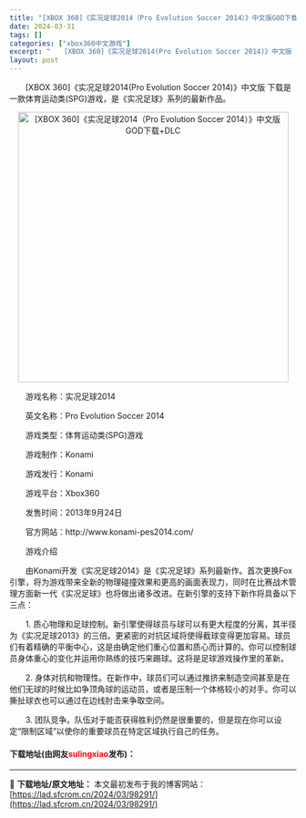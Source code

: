 ```yaml
---
title: "[XBOX 360]《实况足球2014（Pro Evolution Soccer 2014）》中文版GOD下载+DLC"
date: 2024-03-31
tags: []
categories: ["xbox360中文游戏"]
excerpt: "　　[XBOX 360]《实况足球2014(Pro Evolution Soccer 2014)》中文版 下载是一款体育运动类(SPG)游戏，是《实况足球》系列的最新作品。 　　游戏名称：实况足球2014 　　英文名称：Pro Evolution Soccer 2014 　　游戏类型：体育运动类(S&hellip;"
layout: post
---
```


 <p>　　[XBOX 360]《实况足球2014(Pro Evolution Soccer 2014)》中文版 下载是一款体育运动类(SPG)游戏，是《实况足球》系列的最新作品。</p> <p align="center"><img align="" border="0" src="https://lad.sfcrom.cn/wp-content/uploads/2024/03/20240330_66083ff54dde5.webp" width="475" alt="[XBOX 360]《实况足球2014（Pro Evolution Soccer 2014）》中文版GOD下载+DLC" /></p> <p>　　游戏名称：实况足球2014</p> <p>　　英文名称：Pro Evolution Soccer 2014</p> <p>　　游戏类型：体育运动类(SPG)游戏</p> <p>　　游戏制作：Konami</p> <p>　　游戏发行：Konami</p> <p>　　游戏平台：Xbox360</p> <p>　　发售时间：2013年9月24日</p> <p>　　官方网站：http://www.konami-pes2014.com/</p> <p>　　游戏介绍</p> <p>　　由Konami开发《实况足球2014》是《实况足球》系列最新作。首次更换Fox引擎，将为游戏带来全新的物理碰撞效果和更高的画面表现力，同时在比赛战术管理方面新一代《实况足球》也将做出诸多改进。在新引擎的支持下新作将具备以下三点：</p> <p>　　1. 质心物理和足球控制。新引擎使得球员与球可以有更大程度的分离，其半径为《实况足球2013》的三倍。更紧密的对抗区域将使得截球变得更加容易。球员们有着精确的平衡中心，这是由确定他们重心位置和质心而计算的。你可以控制球员身体重心的变化并运用你熟练的技巧来踢球。这将是足球游戏操作里的革新。</p> <p>　　2. 身体对抗和物理性。在新作中，球员们可以通过推挤来制造空间甚至是在他们无球的时候比如争顶角球的运动员，或者是压制一个体格较小的对手。你可以撕扯球衣也可以通过在边线肘击来争取空间。</p> <p>　　3. 团队竞争。队伍对于能否获得胜利仍然是很重要的，但是现在你可以设定&ldquo;限制区域&rdquo;以使你的重要球员在特定区域执行自己的任务。</p> <p><h4>下载地址(由网友<font color="red">sulingxiao</font>发布)：</h4></p> 

---
📖 **下载地址/原文地址：** 本文最初发布于我的博客网站：[https://lad.sfcrom.cn/2024/03/98291/](https://lad.sfcrom.cn/2024/03/98291/)
